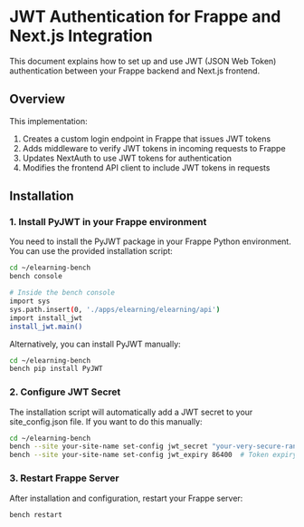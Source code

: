 # JWT Authentication for Frappe and Next.js Integration

This document explains how to set up and use JWT (JSON Web Token) authentication between your Frappe backend and Next.js frontend.

## Overview

This implementation:
1. Creates a custom login endpoint in Frappe that issues JWT tokens
2. Adds middleware to verify JWT tokens in incoming requests to Frappe
3. Updates NextAuth to use JWT tokens for authentication
4. Modifies the frontend API client to include JWT tokens in requests

## Installation

### 1. Install PyJWT in your Frappe environment

You need to install the PyJWT package in your Frappe Python environment. You can use the provided installation script:

```bash
cd ~/elearning-bench
bench console

# Inside the bench console
import sys
sys.path.insert(0, './apps/elearning/elearning/api')
import install_jwt
install_jwt.main()
```

Alternatively, you can install PyJWT manually:

```bash
cd ~/elearning-bench
bench pip install PyJWT
```

### 2. Configure JWT Secret

The installation script will automatically add a JWT secret to your site_config.json file. If you want to do this manually:

```bash
cd ~/elearning-bench
bench --site your-site-name set-config jwt_secret "your-very-secure-random-secret-key"
bench --site your-site-name set-config jwt_expiry 86400  # Token expiry in seconds (24 hours)
```

### 3. Restart Frappe Server

After installation and configuration, restart your Frappe server:

```bash
bench restart
```
